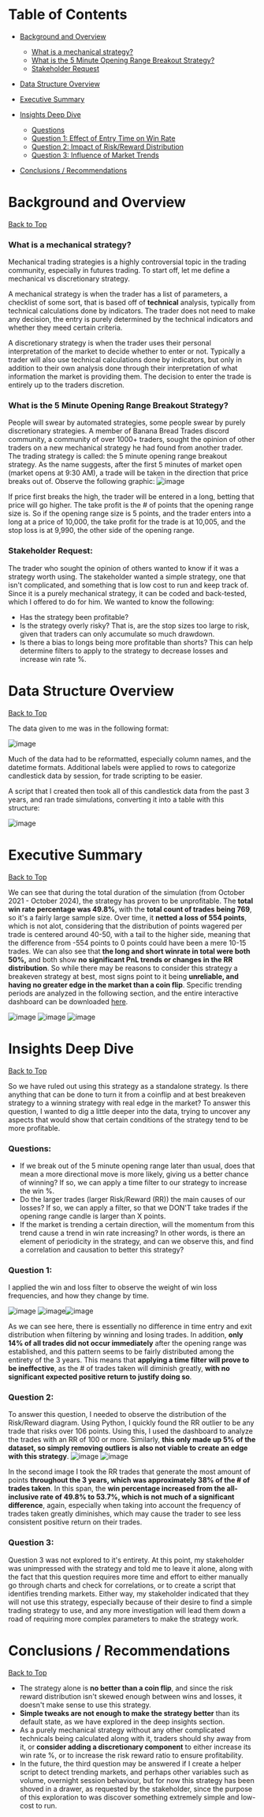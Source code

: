 # Table of Contents  

- [Background and Overview](#background-and-overview)  
  - [What is a mechanical strategy?](#what-is-a-mechanical-strategy)  
  - [What is the 5 Minute Opening Range Breakout Strategy?](#what-is-the-5-minute-opening-range-breakout-strategy)  
  - [Stakeholder Request](#stakeholder-request)  

- [Data Structure Overview](#data-structure-overview)  

- [Executive Summary](#executive-summary)  

- [Insights Deep Dive](#insights-deep-dive)  
  - [Questions](#questions)  
  - [Question 1: Effect of Entry Time on Win Rate](#question-1-effect-of-entry-time-on-win-rate)  
  - [Question 2: Impact of Risk/Reward Distribution](#question-2-impact-of-riskreward-distribution)  
  - [Question 3: Influence of Market Trends](#question-3-influence-of-market-trends)  

- [Conclusions / Recommendations](#conclusions--recommendations)  

# Background and Overview
[Back to Top](#table-of-contents)

### What is a mechanical strategy?
Mechanical trading strategies is a highly controversial topic in the trading community, especially in futures trading. To start off, let me define a mechanical vs discretionary strategy. 

A mechanical strategy is when the trader has a list of parameters, a checklist of some sort, that is based off of **technical** analysis, typically from technical calculations done by indicators. The trader does not need to make any decision, the entry is purely determined by the technical indicators and whether they meed certain criteria. 

A discretionary strategy is when the trader uses their personal interpretation of the market to decide whether to enter or not. Typically a trader will also use technical calculations done by indicators, but only in addition to their own analysis done through their interpretation of what information the market is providing them. The decision to enter the trade is entirely up to the traders discretion. 

### What is the 5 Minute Opening Range Breakout Strategy?
People will swear by automated strategies, some people swear by purely discretionary strategies. A member of Banana Bread Trades discord community, a community of over 1000+ traders, sought the opinion of other traders on a new mechanical strategy he had found from another trader. The trading strategy is called: the 5 minute opening range breakout strategy. As the name suggests, after the first 5 minutes of market open (market opens at 9:30 AM), a trade will be taken in the direction that price breaks out of. Observe the following graphic:
![image](https://github.com/user-attachments/assets/1904da44-94b8-47bf-b07a-7d4087d191b2)

If price first breaks the high, the trader will be entered in a long, betting that price will go higher. The take profit is the # of points that the opening range size is. So if the opening range size is 5 points, and the trader enters into a long at a price of 10,000, the take profit for the trade is at 10,005, and the stop loss is at 9,990, the other side of the opening range.

### Stakeholder Request:
The trader who sought the opinion of others wanted to know if it was a strategy worth using. The stakeholder wanted a simple strategy, one that isn't complicated, and something that is low cost to run and keep track of. Since it is a purely mechanical strategy, it can be coded and back-tested, which I offered to do for him. 
We wanted to know the following:
- Has the strategy been profitable?
- Is the strategy overly risky? That is, are the stop sizes too large to risk, given that traders can only accumulate so much drawdown.
- Is there a bias to longs being more profitable than shorts? This can help determine filters to apply to the strategy to decrease losses and increase win rate %.

# Data Structure Overview
[Back to Top](#table-of-contents)

The data given to me was in the following format:

![image](https://github.com/user-attachments/assets/eb9b4a0c-8968-4b6f-ba56-481352192179)

Much of the data had to be reformatted, especially column names, and the datetime formats. Additional labels were applied to rows to categorize candlestick data by session, for trade scripting to be easier. 

A script that I created then took all of this candlestick data from the past 3 years, and ran trade simulations, converting it into a table with this structure:

![image](https://github.com/user-attachments/assets/89db1010-578d-41bf-be42-240fb50d8b34)

# Executive Summary
[Back to Top](#table-of-contents)

We can see that during the total duration of the simulation (from October 2021 - October 2024), the strategy has proven to be unprofitable. The **total win rate percentage was 49.8%**, with the **total count of trades being 769**, so it's a fairly large sample size. Over time, it **netted a loss of 554 points**, which is not alot, considering that the distribution of points wagered per trade is centered around 40-50, with a tail to the higher side, meaning that the difference from -554 points to 0 points could have been a mere 10-15 trades. We can also see that **the long and short winrate in total were both 50%,** and both show **no significant PnL trends or changes in the RR distribution**. So while there may be reasons to consider this strategy a breakeven strategy at best, most signs point to it being **unreliable, and having no greater edge in the market than a coin flip**. Specific trending periods are analyzed in the following section, and the entire interactive dashboard can be downloaded [here](https://github.com/Saatvik1/Futures-Market-Analysis/blob/main/Analysis/NQ/Zanek5Breakout/IntermediateData/5MORB_Analysis.pbix).

![image](https://github.com/user-attachments/assets/5f0c1127-6cec-49dd-850e-08ed8588ea12)
![image](https://github.com/user-attachments/assets/de2fd626-cb9b-4887-a933-d59a73701caf)
![image](https://github.com/user-attachments/assets/3ac7556a-d0cb-499a-8cec-5fd395a668cc)

# Insights Deep Dive
[Back to Top](#table-of-contents)

So we have ruled out using this strategy as a standalone strategy. Is there anything that can be done to turn it from a coinflip and at best breakeven strategy to a winning strategy with real edge in the market? To answer this question, I wanted to dig a little deeper into the data, trying to uncover any aspects that would show that certain conditions of the strategy tend to be more profitable. 
### Questions:
- If we break out of the 5 minute opening range later than usual, does that mean a more directional move is more likely, giving us a better chance of winning? If so, we can apply a time filter to our strategy to increase the win %.
- Do the larger trades (larger Risk/Reward (RR)) the main causes of our losses? If so, we can apply a filter, so that we DON'T take trades if the opening range candle is larger than X points.
- If the market is trending a certain direction, will the momentum from this trend cause a trend in win rate increasing? In other words, is there an element of periodicity in the strategy, and can we observe this, and find a correlation and causation to better this strategy?

### Question 1: 
I applied the win and loss filter to observe the weight of win loss frequencies, and how they change by time.

![image](https://github.com/user-attachments/assets/71f6aad8-3945-4510-b7d7-e60e74aec9da) ![image](https://github.com/user-attachments/assets/aaf09560-1b6e-46ae-86f3-1e6cc09591ce)![image](https://github.com/user-attachments/assets/227f3ae2-97c6-49c0-a4b8-960d57dd1b61)

As we can see here, there is essentially no difference in time entry and exit distribution when filtering by winning and losing trades. In addition, **only 14% of all trades did not occur immediately** after the opening range was established, and this pattern seems to be fairly distributed among the entirety of the 3 years. This means that **applying a time filter will prove to be ineffective**, as the # of trades taken will diminish greatly, **with no significant expected positive return to justify doing so**. 

### Question 2:

To answer this question, I needed to observe the distribution of the Risk/Reward diagram. Using Python, I quickly found the RR outlier to be any trade that risks over 106 points. Using this, I used the dashboard to analyze the trades with an RR of 100 or more. Similarly, **this only made up 5% of the dataset, so simply removing outliers is also not viable to create an edge with this strategy**. 
![image](https://github.com/user-attachments/assets/d1186ff3-950a-4d2d-9c58-bf9829418d88) ![image](https://github.com/user-attachments/assets/a15e44c6-ec23-4052-8434-974454b9b5f3)

In the second image I took the RR trades that generate the most amount of points **throughout the 3 years, which was approximately 38% of the # of trades taken**. In this span, the **win percentage increased from the all-inclusive rate of 49.8% to 53.7%, which is not much of a significant difference**, again, especially when taking into account the frequency of trades taken greatly diminishes, which may cause the trader to see less consistent positive return on their trades. 

### Question 3:
Question 3 was not explored to it's entirety. At this point, my stakeholder was unimpressed with the strategy and told me to leave it alone, along with the fact that this question requires more time and effort to either manually go through charts and check for correlations, or to create a script that identifies trending markets. Either way, my stakeholder indicated that they will not use this strategy, especially because of their desire to find a simple trading strategy to use, and any more investigation will lead them down a road of requiring more complex parameters to make the strategy work. 


# Conclusions / Recommendations 
[Back to Top](#table-of-contents)

- The strategy alone is **no better than a coin flip**, and since the risk reward distribution isn't skewed enough between wins and losses, it doesn't make sense to use this strategy. 
- **Simple tweaks are not enough to make the strategy better** than its default state, as we have explored in the deep insights section.
- As a purely mechanical strategy without any other complicated technicals being calculated along with it, traders should shy away from it, or **consider adding a discretionary component** to either increase its win rate %, or to increase the risk reward ratio to ensure profitability.
- In the future, the third question may be answered if I create a helper script to detect trending markets, and perhaps other variables such as volume, overnight session behaviour, but for now this strategy has been shoved in a drawer, as requested by the stakeholder, since the purpose of this exploration to was discover something extremely simple and low-cost to run.

